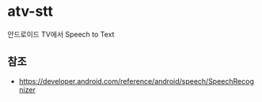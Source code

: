 # atv-stt

안드로이드 TV에서 Speech to Text

## 참조

- https://developer.android.com/reference/android/speech/SpeechRecognizer



